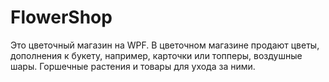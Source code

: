 # FlowerShop
Это цветочный магазин на WPF. 
В цветочном магазине продают цветы, дополнения к букету, например, карточки или топперы, воздушные шары. Горшечные растения и товары для ухода за ними.
